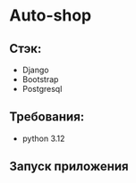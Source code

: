 # Auto-shop

## Стэк:
- Django
- Bootstrap
- Postgresql

## Требования:
- python 3.12

## Запуск приложения
